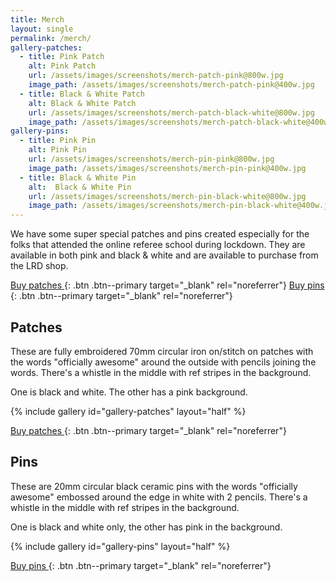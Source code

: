 ```yaml
---
title: Merch
layout: single
permalink: /merch/
gallery-patches:
  - title: Pink Patch
    alt: Pink Patch
    url: /assets/images/screenshots/merch-patch-pink@800w.jpg
    image_path: /assets/images/screenshots/merch-patch-pink@400w.jpg
  - title: Black & White Patch
    alt: Black & White Patch
    url: /assets/images/screenshots/merch-patch-black-white@800w.jpg
    image_path: /assets/images/screenshots/merch-patch-black-white@400w.jpg
gallery-pins:
  - title: Pink Pin
    alt: Pink Pin
    url: /assets/images/screenshots/merch-pin-pink@800w.jpg
    image_path: /assets/images/screenshots/merch-pin-pink@400w.jpg
  - title: Black & White Pin
    alt:  Black & White Pin
    url: /assets/images/screenshots/merch-pin-black-white@800w.jpg
    image_path: /assets/images/screenshots/merch-pin-black-white@400w.jpg
---
```


We have some super special patches and pins created especially for the folks that attended the online referee school during lockdown. They are available in both pink and black & white and are available to purchase from the LRD shop.

[Buy patches <i class="iconify" data-icon="fa-solid:external-link-alt" data-inline="false"></i>](https://london-rollergirls-shop.myshopify.com/products/officially-awesome-embroidered-patch){: .btn .btn--primary target="_blank" rel="noreferrer"} [Buy pins <i class="iconify" data-icon="fa-solid:external-link-alt" data-inline="false"></i>](https://london-rollergirls-shop.myshopify.com/products/officially-awesome-ceramic-pins){: .btn .btn--primary target="_blank" rel="noreferrer"}

## Patches

These are fully embroidered 70mm circular iron on/stitch on patches with the words "officially awesome" around the outside with pencils joining the words. There's a whistle in the middle with ref stripes in the background.

One is black and white. The other has a pink background.

{% include gallery id="gallery-patches" layout="half" %}

[Buy patches <i class="iconify" data-icon="fa-solid:external-link-alt" data-inline="false"></i>](https://london-rollergirls-shop.myshopify.com/products/officially-awesome-embroidered-patch){: .btn .btn--primary target="_blank" rel="noreferrer"}

## Pins

These are 20mm circular black ceramic pins with the words "officially awesome" embossed around the edge in white with 2 pencils. There's a whistle in the middle with ref stripes in the background.

One is black and white only, the other has pink in the background.

{% include gallery id="gallery-pins" layout="half" %}

[Buy pins <i class="iconify" data-icon="fa-solid:external-link-alt" data-inline="false"></i>](https://london-rollergirls-shop.myshopify.com/products/officially-awesome-ceramic-pins){: .btn .btn--primary target="_blank" rel="noreferrer"}
